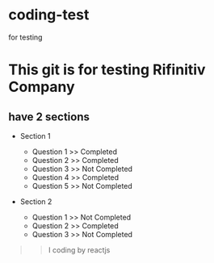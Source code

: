 # coding-test
for testing

# This git is for testing Rifinitiv Company

## have 2 sections 



* Section 1 
  * Question 1 >> Completed
  * Question 2 >> Completed
  * Question 3 >> Not Completed
  * Question 4 >> Completed
  * Question 5 >> Not Completed

 


* Section 2
  * Question 1 >> Not Completed
  * Question 2 >> Completed
  * Question 3 >> Not Completed


>> I coding by reactjs




  
